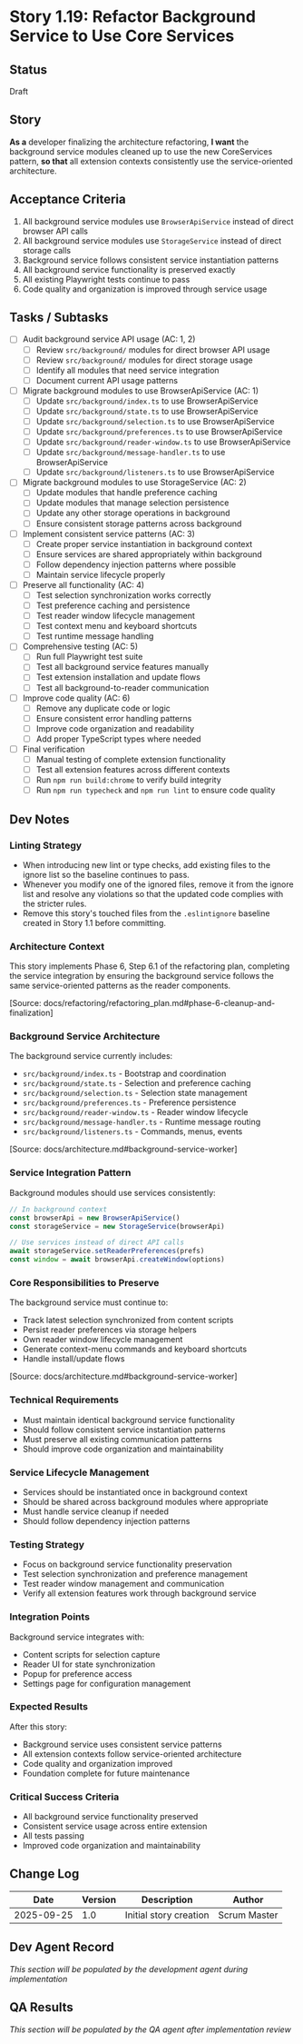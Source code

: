 # Story 1.19: Refactor Background Service to Use Core Services

## Status
Draft

## Story
**As a** developer finalizing the architecture refactoring,
**I want** the background service modules cleaned up to use the new CoreServices pattern,
**so that** all extension contexts consistently use the service-oriented architecture.

## Acceptance Criteria
1. All background service modules use `BrowserApiService` instead of direct browser API calls
2. All background service modules use `StorageService` instead of direct storage calls
3. Background service follows consistent service instantiation patterns
4. All background service functionality is preserved exactly
5. All existing Playwright tests continue to pass
6. Code quality and organization is improved through service usage

## Tasks / Subtasks
- [ ] Audit background service API usage (AC: 1, 2)
  - [ ] Review `src/background/` modules for direct browser API usage
  - [ ] Review `src/background/` modules for direct storage usage
  - [ ] Identify all modules that need service integration
  - [ ] Document current API usage patterns
- [ ] Migrate background modules to use BrowserApiService (AC: 1)
  - [ ] Update `src/background/index.ts` to use BrowserApiService
  - [ ] Update `src/background/state.ts` to use BrowserApiService
  - [ ] Update `src/background/selection.ts` to use BrowserApiService
  - [ ] Update `src/background/preferences.ts` to use BrowserApiService
  - [ ] Update `src/background/reader-window.ts` to use BrowserApiService
  - [ ] Update `src/background/message-handler.ts` to use BrowserApiService
  - [ ] Update `src/background/listeners.ts` to use BrowserApiService
- [ ] Migrate background modules to use StorageService (AC: 2)
  - [ ] Update modules that handle preference caching
  - [ ] Update modules that manage selection persistence
  - [ ] Update any other storage operations in background
  - [ ] Ensure consistent storage patterns across background
- [ ] Implement consistent service patterns (AC: 3)
  - [ ] Create proper service instantiation in background context
  - [ ] Ensure services are shared appropriately within background
  - [ ] Follow dependency injection patterns where possible
  - [ ] Maintain service lifecycle properly
- [ ] Preserve all functionality (AC: 4)
  - [ ] Test selection synchronization works correctly
  - [ ] Test preference caching and persistence
  - [ ] Test reader window lifecycle management
  - [ ] Test context menu and keyboard shortcuts
  - [ ] Test runtime message handling
- [ ] Comprehensive testing (AC: 5)
  - [ ] Run full Playwright test suite
  - [ ] Test all background service features manually
  - [ ] Test extension installation and update flows
  - [ ] Test all background-to-reader communication
- [ ] Improve code quality (AC: 6)
  - [ ] Remove any duplicate code or logic
  - [ ] Ensure consistent error handling patterns
  - [ ] Improve code organization and readability
  - [ ] Add proper TypeScript types where needed
- [ ] Final verification
  - [ ] Manual testing of complete extension functionality
  - [ ] Test all extension features across different contexts
  - [ ] Run `npm run build:chrome` to verify build integrity
  - [ ] Run `npm run typecheck` and `npm run lint` to ensure code quality

## Dev Notes
### Linting Strategy
- When introducing new lint or type checks, add existing files to the ignore list so the baseline continues to pass.
- Whenever you modify one of the ignored files, remove it from the ignore list and resolve any violations so that the updated code complies with the stricter rules.
- Remove this story's touched files from the `.eslintignore` baseline created in Story 1.1 before committing.


### Architecture Context
This story implements Phase 6, Step 6.1 of the refactoring plan, completing the service integration by ensuring the background service follows the same service-oriented patterns as the reader components.

[Source: docs/refactoring/refactoring_plan.md#phase-6-cleanup-and-finalization]

### Background Service Architecture
The background service currently includes:
- `src/background/index.ts` - Bootstrap and coordination
- `src/background/state.ts` - Selection and preference caching
- `src/background/selection.ts` - Selection state management
- `src/background/preferences.ts` - Preference persistence
- `src/background/reader-window.ts` - Reader window lifecycle
- `src/background/message-handler.ts` - Runtime message routing
- `src/background/listeners.ts` - Commands, menus, events

[Source: docs/architecture.md#background-service-worker]

### Service Integration Pattern
Background modules should use services consistently:
```typescript
// In background context
const browserApi = new BrowserApiService()
const storageService = new StorageService(browserApi)

// Use services instead of direct API calls
await storageService.setReaderPreferences(prefs)
const window = await browserApi.createWindow(options)
```

### Core Responsibilities to Preserve
The background service must continue to:
- Track latest selection synchronized from content scripts
- Persist reader preferences via storage helpers
- Own reader window lifecycle management
- Generate context-menu commands and keyboard shortcuts
- Handle install/update flows

[Source: docs/architecture.md#background-service-worker]

### Technical Requirements
- Must maintain identical background service functionality
- Should follow consistent service instantiation patterns
- Must preserve all existing communication patterns
- Should improve code organization and maintainability

### Service Lifecycle Management
- Services should be instantiated once in background context
- Should be shared across background modules where appropriate
- Must handle service cleanup if needed
- Should follow dependency injection patterns

### Testing Strategy
- Focus on background service functionality preservation
- Test selection synchronization and preference management
- Test reader window management and communication
- Verify all extension features work through background service

### Integration Points
Background service integrates with:
- Content scripts for selection capture
- Reader UI for state synchronization
- Popup for preference access
- Settings page for configuration management

### Expected Results
After this story:
- Background service uses consistent service patterns
- All extension contexts follow service-oriented architecture
- Code quality and organization improved
- Foundation complete for future maintenance

### Critical Success Criteria
- All background service functionality preserved
- Consistent service usage across entire extension
- All tests passing
- Improved code organization and maintainability

## Change Log
| Date | Version | Description | Author |
|------|---------|-------------|--------|
| 2025-09-25 | 1.0 | Initial story creation | Scrum Master |

## Dev Agent Record
*This section will be populated by the development agent during implementation*

## QA Results
*This section will be populated by the QA agent after implementation review*